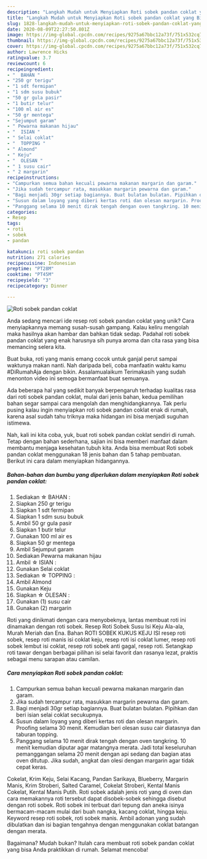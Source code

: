 ```yaml
---
description: "Langkah Mudah untuk Menyiapkan Roti sobek pandan coklat yang Bisa Manjain Lidah"
title: "Langkah Mudah untuk Menyiapkan Roti sobek pandan coklat yang Bisa Manjain Lidah"
slug: 1828-langkah-mudah-untuk-menyiapkan-roti-sobek-pandan-coklat-yang-bisa-manjain-lidah
date: 2020-08-09T22:27:50.801Z
image: https://img-global.cpcdn.com/recipes/9275a67bbc12a73f/751x532cq70/roti-sobek-pandan-coklat-foto-resep-utama.jpg
thumbnail: https://img-global.cpcdn.com/recipes/9275a67bbc12a73f/751x532cq70/roti-sobek-pandan-coklat-foto-resep-utama.jpg
cover: https://img-global.cpcdn.com/recipes/9275a67bbc12a73f/751x532cq70/roti-sobek-pandan-coklat-foto-resep-utama.jpg
author: Lawrence Hicks
ratingvalue: 3.7
reviewcount: 6
recipeingredient:
- "  BAHAN "
- "250 gr terigu"
- "1 sdt fermipan"
- "1 sdm susu bubuk"
- "50 gr gula pasir"
- "1 butir telur"
- "100 ml air es"
- "50 gr mentega"
- "Sejumput garam"
- " Pewarna makanan hijau"
- "  ISIAN "
- " Selai coklat"
- "  TOPPING "
- " Almond"
- " Keju"
- "  OLESAN "
- " 1 susu cair"
- " 2 margarin"
recipeinstructions:
- "Campurkan semua bahan kecuali pewarna makanan margarin dan garam."
- "Jika sudah tercampur rata, masukkan margarin pewarna dan garam."
- "Bagi menjadi 30gr setiap bagiannya. Buat bulatan bulatan. Pipihkan dan beri isian selai coklat secukupnya."
- "Susun dalam loyang yang diberi kertas roti dan olesan margarin. Proofing selama 30 menit. Kemudian beri olesan susu cair diatasnya dan taburan topping."
- "Panggang selama 10 menit dirak tengah dengan oven tangkring. 10 menit kemudian diputar agar matangnya merata. Jadi total keseluruhan pemanggangan selama 20 menit dengan api sedang dan bagian atas oven ditutup. Jika sudah, angkat dan olesi dengan margarin agar tidak cepat keras."
categories:
- Resep
tags:
- roti
- sobek
- pandan

katakunci: roti sobek pandan 
nutrition: 271 calories
recipecuisine: Indonesian
preptime: "PT28M"
cooktime: "PT45M"
recipeyield: "3"
recipecategory: Dinner

---
```



![Roti sobek pandan coklat](https://img-global.cpcdn.com/recipes/9275a67bbc12a73f/751x532cq70/roti-sobek-pandan-coklat-foto-resep-utama.jpg)

Anda sedang mencari ide resep roti sobek pandan coklat yang unik? Cara menyiapkannya memang susah-susah gampang. Kalau keliru mengolah maka hasilnya akan hambar dan bahkan tidak sedap. Padahal roti sobek pandan coklat yang enak harusnya sih punya aroma dan cita rasa yang bisa memancing selera kita.

Buat buka, roti yang manis emang cocok untuk ganjal perut sampai waktunya makan nanti. Nah daripada beli, coba manfaatin waktu kamu #DiRumahAja dengan bikin. Assalamualaikum Terimakasih yang sudah menonton video ini semoga bermanfaat buat semuanya.

Ada beberapa hal yang sedikit banyak berpengaruh terhadap kualitas rasa dari roti sobek pandan coklat, mulai dari jenis bahan, kedua pemilihan bahan segar sampai cara mengolah dan menghidangkannya. Tak perlu pusing kalau ingin menyiapkan roti sobek pandan coklat enak di rumah, karena asal sudah tahu triknya maka hidangan ini bisa menjadi suguhan istimewa.


Nah, kali ini kita coba, yuk, buat roti sobek pandan coklat sendiri di rumah. Tetap dengan bahan sederhana, sajian ini bisa memberi manfaat dalam membantu menjaga kesehatan tubuh kita. Anda bisa membuat Roti sobek pandan coklat menggunakan 18 jenis bahan dan 5 tahap pembuatan. Berikut ini cara dalam menyiapkan hidangannya.

<!--inarticleads1-->

##### Bahan-bahan dan bumbu yang diperlukan dalam menyiapkan Roti sobek pandan coklat:

1. Sediakan  ☆ BAHAN :
1. Siapkan 250 gr terigu
1. Siapkan 1 sdt fermipan
1. Siapkan 1 sdm susu bubuk
1. Ambil 50 gr gula pasir
1. Siapkan 1 butir telur
1. Gunakan 100 ml air es
1. Siapkan 50 gr mentega
1. Ambil Sejumput garam
1. Sediakan  Pewarna makanan hijau
1. Ambil  ☆ ISIAN :
1. Gunakan  Selai coklat
1. Sediakan  ☆ TOPPING :
1. Ambil  Almond
1. Gunakan  Keju
1. Siapkan  ☆ OLESAN :
1. Gunakan  (1) susu cair
1. Gunakan  (2) margarin


Roti yang dinikmati dengan cara menyobeknya, lantas membuat roti ini dinamakan dengan roti sobek. Resep Roti Sobek Susu Isi Keju Ala-ala, Murah Meriah dan Ena. Bahan ROTI SOBEK KUKUS KEJU ISI resep roti sobek, resep roti manis isi coklat keju, resep roti isi coklat lumer, resep roti sobek lembut isi coklat, resep roti sobek anti gagal, resep roti. Setangkap roti tawar dengan berbagai pilihan isi selai favorit dan rasanya lezat, praktis sebagai menu sarapan atau camilan. 

<!--inarticleads2-->

##### Cara menyiapkan Roti sobek pandan coklat:

1. Campurkan semua bahan kecuali pewarna makanan margarin dan garam.
1. Jika sudah tercampur rata, masukkan margarin pewarna dan garam.
1. Bagi menjadi 30gr setiap bagiannya. Buat bulatan bulatan. Pipihkan dan beri isian selai coklat secukupnya.
1. Susun dalam loyang yang diberi kertas roti dan olesan margarin. Proofing selama 30 menit. Kemudian beri olesan susu cair diatasnya dan taburan topping.
1. Panggang selama 10 menit dirak tengah dengan oven tangkring. 10 menit kemudian diputar agar matangnya merata. Jadi total keseluruhan pemanggangan selama 20 menit dengan api sedang dan bagian atas oven ditutup. Jika sudah, angkat dan olesi dengan margarin agar tidak cepat keras.


Cokelat, Krim Keju, Selai Kacang, Pandan Sarikaya, Blueberry, Margarin Manis, Krim Stroberi, Salted Caramel, Cokelat Stroberi, Kental Manis Cokelat, Kental Manis Putih. Roti sobek adalah jenis roti yang di oven dan cara memakannya roti tersebut dapat disobek-sobek sehingga disebut dengan roti sobek. Roti sobek ini terbuat dari tepung dan aneka isinya bermacam-macam mulai dari buah nangka, kacang coklat, hingga keju. Keyword resep roti sobek, roti sobek manis. Ambil adonan yang sudah dibulatkan dan isi bagian tengahnya dengan menggunakan coklat batangan dengan merata. 

Bagaimana? Mudah bukan? Itulah cara membuat roti sobek pandan coklat yang bisa Anda praktikkan di rumah. Selamat mencoba!
